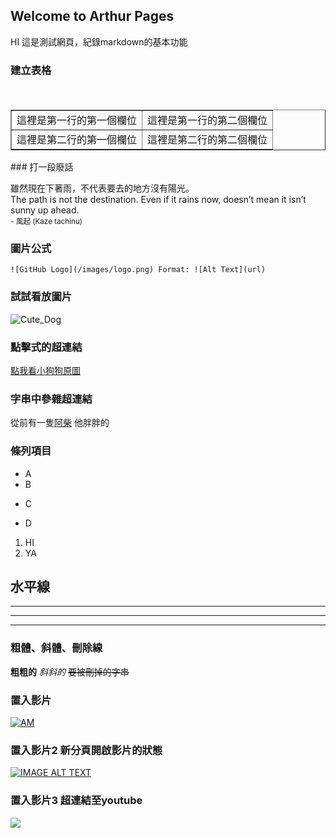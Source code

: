 
## Welcome to Arthur Pages
HI 這是測試網頁，紀錄markdown的基本功能
### 建立表格
<table border="1">
　<tr>
　<td>這裡是第一行的第一個欄位</td>
　<td>這裡是第一行的第二個欄位</td>
　</tr>
　<tr>
　<td>這裡是第二行的第一個欄位</td>
　<td>這裡是第二行的第二個欄位</td>
　</tr>
</table>
### 打一段廢話
<p>
    雖然現在下著雨，不代表要去的地方沒有陽光。<br>
    The path is not the destination. Even if it rains now, doesn’t mean it isn’t sunny up ahead. <br>
    <small align="right">- 風起 (Kaze tachinu)</small>
</p>

### 圖片公式
`![GitHub Logo](/images/logo.png)
Format: ![Alt Text](url)`

### 試試看放圖片
![Cute_Dog](https://images.unsplash.com/photo-1517840815742-3b666760d5e0?ixlib=rb-0.3.5&ixid=eyJhcHBfaWQiOjEyMDd9&s=ad7d6f0472ed62a0e27e2aa2435a724a&auto=format&fit=crop&w=1350&q=80)
### 點擊式的超連結
[點我看小狗狗原圖](https://images.unsplash.com/photo-1517840815742-3b666760d5e0?ixlib=rb-0.3.5&ixid=eyJhcHBfaWQiOjEyMDd9&s=ad7d6f0472ed62a0e27e2aa2435a724a&auto=format&fit=crop&w=1350&q=80)
### 字串中參雜超連結
從前有一隻[阿柴](https://i2.kknews.cc/SIG=397126f/18nq000206nqr7op68pp.jpg) 他胖胖的
### 條列項目
+ A
+ B
- C
* D
1. HI
2. YA
## 水平線
***************
____________
-----
### 粗體、斜體、刪除線
**粗粗的**
*斜斜的*
~~要被刪掉的字串~~
### 置入影片
[![AM](http://img.youtube.com/vi/EEMwA8KZAqg/0.jpg)](http://www.youtube.com/watch?v=EEMwA8KZAqg)

### 置入影片2 新分頁開啟影片的狀態
[![IMAGE ALT TEXT](http://img.youtube.com/vi/ARwVe1MYAUA/0.jpg)](https://www.youtube.com/embed/ARwVe1MYAUA "CameraMaster")

### 置入影片3 超連結至youtube
[![](http://img.youtube.com/vi/ARwVe1MYAUA/0.jpg)](http://www.youtube.com/watch?v=ARwVe1MYAUA "")
